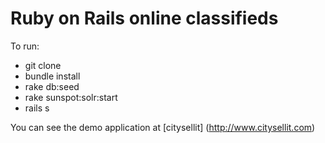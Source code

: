 Ruby on Rails online classifieds
===

To run:
- git clone
- bundle install
- rake db:seed
- rake sunspot:solr:start
- rails s


You can see the demo application at [citysellit] (http://www.citysellit.com)
